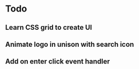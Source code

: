# Todo
## Learn CSS grid to create UI
## Animate logo in unison with search icon
## Add on enter click event handler